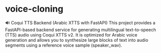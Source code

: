 # voice-cloning
🔊 Coqui TTS Backend (Arabic XTTS with FastAPI) This project provides a FastAPI-based backend service for generating multilingual text-to-speech (TTS) audio using Coqui XTTS v2. It is optimized for Arabic voice generation and allows you to synthesize large blocks of text into audio segments using a reference voice sample (speaker_wav).
